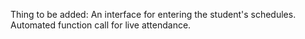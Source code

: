 Thing to be added:
An interface for entering the student's schedules.
Automated function call for live attendance.
